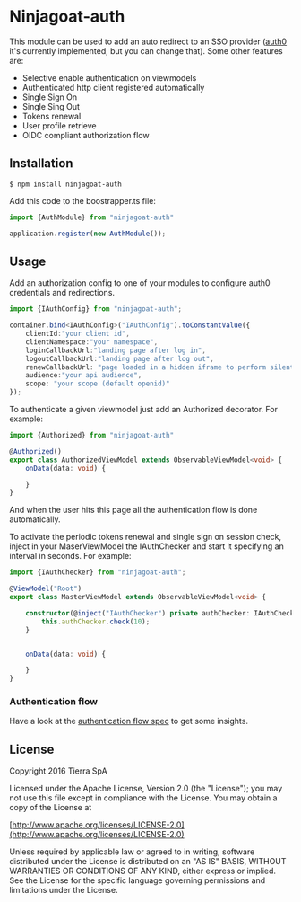 # Ninjagoat-auth

This module can be used to add an auto redirect to an SSO provider ([auth0](https://auth0.com) it's currently implemented, but you can change that).
Some other features are:

* Selective enable authentication on viewmodels
* Authenticated http client registered automatically
* Single Sign On
* Single Sing Out
* Tokens renewal
* User profile retrieve
* OIDC compliant authorization flow

## Installation

`
$ npm install ninjagoat-auth
`

Add this code to the boostrapper.ts file:

```typescript
import {AuthModule} from "ninjagoat-auth"

application.register(new AuthModule());
```

## Usage

Add an authorization config to one of your modules to configure auth0 credentials and redirections.

```typescript
import {IAuthConfig} from "ninjagoat-auth";

container.bind<IAuthConfig>("IAuthConfig").toConstantValue({
    clientId:"your client id",
    clientNamespace:"your namespace",
    loginCallbackUrl:"landing page after log in",
    logoutCallbackUrl:"landing page after log out",
    renewCallbackUrl: "page loaded in a hidden iframe to perform silent authentication",
    audience:"your api audience",
    scope: "your scope (default openid)"
});
```

To authenticate a given viewmodel just add an Authorized decorator. For example:

```typescript
import {Authorized} from "ninjagoat-auth"

@Authorized()
export class AuthorizedViewModel extends ObservableViewModel<void> {
    onData(data: void) {

    }
}
```
And when the user hits this page all the authentication flow is done automatically.


To activate the periodic tokens renewal and single sign on session check, inject in your MaserViewModel the IAuthChecker and start it specifying an interval in seconds. For example:

```typescript
import {IAuthChecker} from "ninjagoat-auth";

@ViewModel("Root")
export class MasterViewModel extends ObservableViewModel<void> {

    constructor(@inject("IAuthChecker") private authChecker: IAuthChecker) {
        this.authChecker.check(10);
    }


    onData(data: void) {

    }
}
```

### Authentication flow

Have a look at the [authentication flow spec](https://github.com/tierratelematics/ninjagoat-auth/blob/master/test/AuthRouteStrategySpec.ts) to get some insights.

## License

Copyright 2016 Tierra SpA

Licensed under the Apache License, Version 2.0 (the "License");
you may not use this file except in compliance with the License.
You may obtain a copy of the License at

[http://www.apache.org/licenses/LICENSE-2.0](http://www.apache.org/licenses/LICENSE-2.0)

Unless required by applicable law or agreed to in writing, software
distributed under the License is distributed on an "AS IS" BASIS,
WITHOUT WARRANTIES OR CONDITIONS OF ANY KIND, either express or implied.
See the License for the specific language governing permissions and
limitations under the License.

